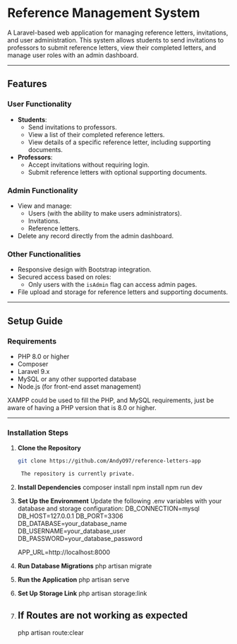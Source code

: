 # Reference Management System

A Laravel-based web application for managing reference letters, invitations, and user administration. This system allows students to send invitations to professors to submit reference letters, view their completed letters, and manage user roles with an admin dashboard.

---

## Features

### User Functionality
- **Students**:
  - Send invitations to professors.
  - View a list of their completed reference letters.
  - View details of a specific reference letter, including supporting documents.
- **Professors**:
  - Accept invitations without requiring login.
  - Submit reference letters with optional supporting documents.

### Admin Functionality
- View and manage:
  - Users (with the ability to make users administrators).
  - Invitations.
  - Reference letters.
- Delete any record directly from the admin dashboard.

### Other Functionalities
- Responsive design with Bootstrap integration.
- Secured access based on roles:
  - Only users with the `isAdmin` flag can access admin pages.
- File upload and storage for reference letters and supporting documents.

---

## Setup Guide

### Requirements
- PHP 8.0 or higher
- Composer
- Laravel 9.x
- MySQL or any other supported database
- Node.js (for front-end asset management)

XAMPP could be used to fill the PHP, and MySQL requirements, just be aware of having a PHP version that is 8.0 or higher.

---

### Installation Steps

1. **Clone the Repository**
   ```bash
   git clone https://github.com/AndyO97/reference-letters-app

    The repository is currently private. 

2. **Install Dependencies**
    composer install
    npm install
    npm run dev

3. **Set Up the Environment**
Update the following .env variables with your database and storage configuration:
    DB_CONNECTION=mysql
    DB_HOST=127.0.0.1
    DB_PORT=3306
    DB_DATABASE=your_database_name
    DB_USERNAME=your_database_user
    DB_PASSWORD=your_database_password

    APP_URL=http://localhost:8000

4. **Run Database Migrations**
    php artisan migrate

5. **Run the Application**
    php artisan serve

6. **Set Up Storage Link**
    php artisan storage:link


7. ## If Routes are not working as expected
    php artisan route:clear